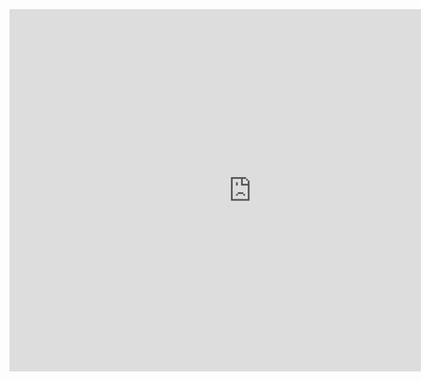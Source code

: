 <iframe src="https://data.oecd.org/chart/6SkK" width="860" height="645" style="border: 0" mozallowfullscreen="true" webkitallowfullscreen="true" allowfullscreen="true"><a href="https://data.oecd.org/chart/6SkK" target="_blank">OECD Chart: General government debt, Total, % of GDP, Annual, 2020</a></iframe>
